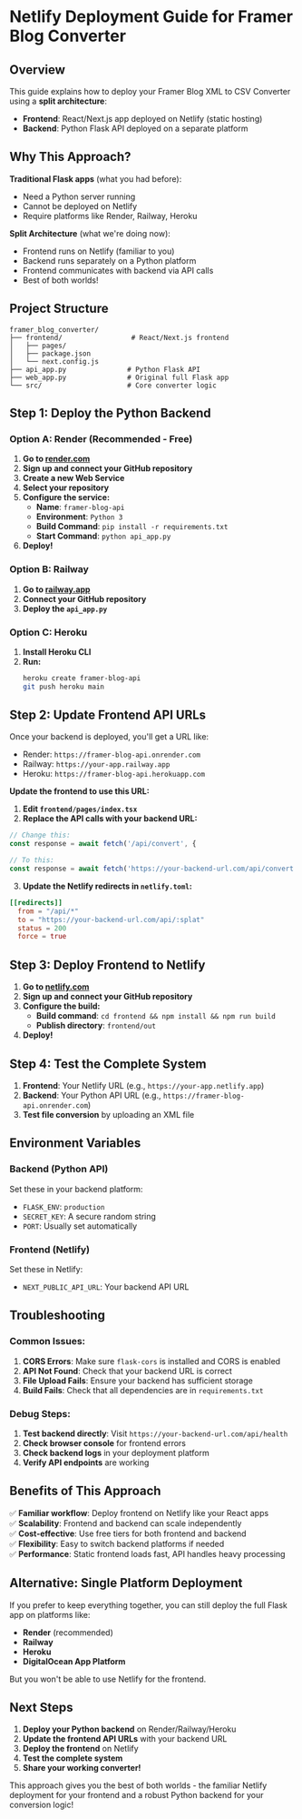 # Netlify Deployment Guide for Framer Blog Converter

## Overview

This guide explains how to deploy your Framer Blog XML to CSV Converter using a **split architecture**:

- **Frontend**: React/Next.js app deployed on Netlify (static hosting)
- **Backend**: Python Flask API deployed on a separate platform

## Why This Approach?

**Traditional Flask apps** (what you had before):

- Need a Python server running
- Cannot be deployed on Netlify
- Require platforms like Render, Railway, Heroku

**Split Architecture** (what we're doing now):

- Frontend runs on Netlify (familiar to you)
- Backend runs separately on a Python platform
- Frontend communicates with backend via API calls
- Best of both worlds!

## Project Structure

```
framer_blog_converter/
├── frontend/                 # React/Next.js frontend
│   ├── pages/
│   ├── package.json
│   └── next.config.js
├── api_app.py               # Python Flask API
├── web_app.py               # Original full Flask app
└── src/                     # Core converter logic
```

## Step 1: Deploy the Python Backend

### Option A: Render (Recommended - Free)

1. **Go to [render.com](https://render.com)**
2. **Sign up and connect your GitHub repository**
3. **Create a new Web Service**
4. **Select your repository**
5. **Configure the service:**
   - **Name**: `framer-blog-api`
   - **Environment**: `Python 3`
   - **Build Command**: `pip install -r requirements.txt`
   - **Start Command**: `python api_app.py`
6. **Deploy!**

### Option B: Railway

1. **Go to [railway.app](https://railway.app)**
2. **Connect your GitHub repository**
3. **Deploy the `api_app.py`**

### Option C: Heroku

1. **Install Heroku CLI**
2. **Run:**
   ```bash
   heroku create framer-blog-api
   git push heroku main
   ```

## Step 2: Update Frontend API URLs

Once your backend is deployed, you'll get a URL like:

- Render: `https://framer-blog-api.onrender.com`
- Railway: `https://your-app.railway.app`
- Heroku: `https://framer-blog-api.herokuapp.com`

**Update the frontend to use this URL:**

1. **Edit `frontend/pages/index.tsx`**
2. **Replace the API calls with your backend URL:**

```typescript
// Change this:
const response = await fetch('/api/convert', {

// To this:
const response = await fetch('https://your-backend-url.com/api/convert', {
```

3. **Update the Netlify redirects in `netlify.toml`:**

```toml
[[redirects]]
  from = "/api/*"
  to = "https://your-backend-url.com/api/:splat"
  status = 200
  force = true
```

## Step 3: Deploy Frontend to Netlify

1. **Go to [netlify.com](https://netlify.com)**
2. **Sign up and connect your GitHub repository**
3. **Configure the build:**
   - **Build command**: `cd frontend && npm install && npm run build`
   - **Publish directory**: `frontend/out`
4. **Deploy!**

## Step 4: Test the Complete System

1. **Frontend**: Your Netlify URL (e.g., `https://your-app.netlify.app`)
2. **Backend**: Your Python API URL (e.g., `https://framer-blog-api.onrender.com`)
3. **Test file conversion** by uploading an XML file

## Environment Variables

### Backend (Python API)

Set these in your backend platform:

- `FLASK_ENV`: `production`
- `SECRET_KEY`: A secure random string
- `PORT`: Usually set automatically

### Frontend (Netlify)

Set these in Netlify:

- `NEXT_PUBLIC_API_URL`: Your backend API URL

## Troubleshooting

### Common Issues:

1. **CORS Errors**: Make sure `flask-cors` is installed and CORS is enabled
2. **API Not Found**: Check that your backend URL is correct
3. **File Upload Fails**: Ensure your backend has sufficient storage
4. **Build Fails**: Check that all dependencies are in `requirements.txt`

### Debug Steps:

1. **Test backend directly**: Visit `https://your-backend-url.com/api/health`
2. **Check browser console** for frontend errors
3. **Check backend logs** in your deployment platform
4. **Verify API endpoints** are working

## Benefits of This Approach

✅ **Familiar workflow**: Deploy frontend on Netlify like your React apps  
✅ **Scalability**: Frontend and backend can scale independently  
✅ **Cost-effective**: Use free tiers for both frontend and backend  
✅ **Flexibility**: Easy to switch backend platforms if needed  
✅ **Performance**: Static frontend loads fast, API handles heavy processing

## Alternative: Single Platform Deployment

If you prefer to keep everything together, you can still deploy the full Flask app on platforms like:

- **Render** (recommended)
- **Railway**
- **Heroku**
- **DigitalOcean App Platform**

But you won't be able to use Netlify for the frontend.

## Next Steps

1. **Deploy your Python backend** on Render/Railway/Heroku
2. **Update the frontend API URLs** with your backend URL
3. **Deploy the frontend** on Netlify
4. **Test the complete system**
5. **Share your working converter!**

This approach gives you the best of both worlds - the familiar Netlify deployment for your frontend and a robust Python backend for your conversion logic!
